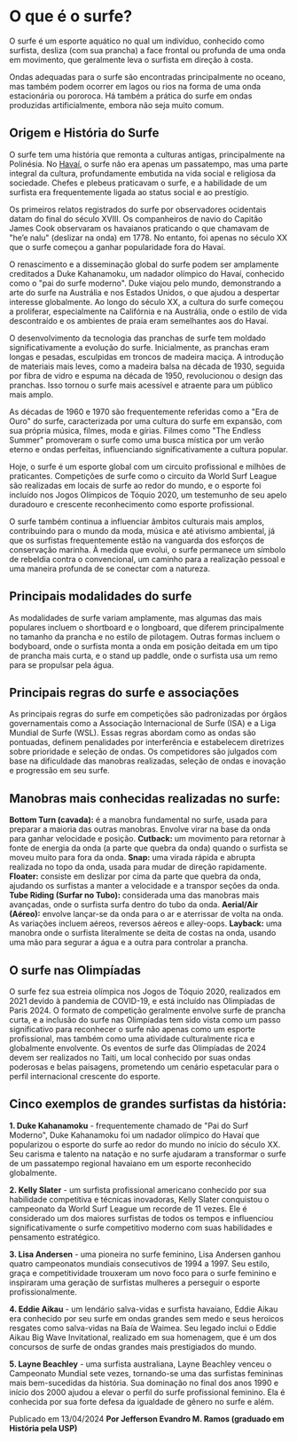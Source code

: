 # **O que é o surfe?**

O surfe é um esporte aquático no qual um indivíduo, conhecido como surfista, desliza (com sua prancha) a face frontal ou profunda de uma onda em movimento, que geralmente leva o surfista em direção à costa.

Ondas adequadas para o surfe são encontradas principalmente no oceano, mas também podem ocorrer em lagos ou rios na forma de uma onda estacionária ou pororoca. Há também a prática do surfe em ondas produzidas artificialmente, embora não seja muito comum.

## **Origem e História do Surfe**


O surfe tem uma história que remonta a culturas antigas, principalmente na Polinésia. No [Havaí](https://m.suapesquisa.com/pesquisa/havai.htm), o surfe não era apenas um passatempo, mas uma parte integral da cultura, profundamente embutida na vida social e religiosa da sociedade. Chefes e plebeus praticavam o surfe, e a habilidade de um surfista era frequentemente ligada ao status social e ao prestígio.


Os primeiros relatos registrados do surfe por observadores ocidentais datam do final do século XVIII. Os companheiros de navio do Capitão James Cook observaram os havaianos praticando o que chamavam de "he’e nalu" (deslizar na onda) em 1778. No entanto, foi apenas no século XX que o surfe começou a ganhar popularidade fora do Havaí.


O renascimento e a disseminação global do surfe podem ser amplamente creditados a Duke Kahanamoku, um nadador olímpico do Havaí, conhecido como o "pai do surfe moderno". Duke viajou pelo mundo, demonstrando a arte do surfe na Austrália e nos Estados Unidos, o que ajudou a despertar interesse globalmente. Ao longo do século XX, a cultura do surfe começou a proliferar, especialmente na Califórnia e na Austrália, onde o estilo de vida descontraído e os ambientes de praia eram semelhantes aos do Havaí.


O desenvolvimento da tecnologia das pranchas de surfe tem moldado significativamente a evolução do surfe. Inicialmente, as pranchas eram longas e pesadas, esculpidas em troncos de madeira maciça. A introdução de materiais mais leves, como a madeira balsa na década de 1930, seguida por fibra de vidro e espuma na década de 1950, revolucionou o design das pranchas. Isso tornou o surfe mais acessível e atraente para um público mais amplo.


As décadas de 1960 e 1970 são frequentemente referidas como a "Era de Ouro" do surfe, caracterizada por uma cultura do surfe em expansão, com sua própria música, filmes, moda e gírias. Filmes como "The Endless Summer" promoveram o surfe como uma busca mística por um verão eterno e ondas perfeitas, influenciando significativamente a cultura popular.


Hoje, o surfe é um esporte global com um circuito profissional e milhões de praticantes. Competições de surfe como o circuito da World Surf League são realizadas em locais de surfe ao redor do mundo, e o esporte foi incluído nos Jogos Olímpicos de Tóquio 2020, um testemunho de seu apelo duradouro e crescente reconhecimento como esporte profissional.


O surfe também continua a influenciar âmbitos culturais mais amplos, contribuindo para o mundo da moda, música e até ativismo ambiental, já que os surfistas frequentemente estão na vanguarda dos esforços de conservação marinha. À medida que evolui, o surfe permanece um símbolo de rebeldia contra o convencional, um caminho para a realização pessoal e uma maneira profunda de se conectar com a natureza.

## **Principais modalidades do surfe**

As modalidades de surfe variam amplamente, mas algumas das mais populares incluem o shortboard e o longboard, que diferem principalmente no tamanho da prancha e no estilo de pilotagem.
Outras formas incluem o bodyboard, onde o surfista monta a onda em posição deitada em um tipo de prancha mais curta, e o stand up paddle, onde o surfista usa um remo para se propulsar pela água.

## **Principais regras do surfe e associações**

As principais regras do surfe em competições são padronizadas por órgãos governamentais como a Associação Internacional de Surfe (ISA) e a Liga Mundial de Surfe (WSL). Essas regras abordam como as ondas são pontuadas, definem penalidades por interferência e estabelecem diretrizes sobre prioridade e seleção de ondas. Os competidores são julgados com base na dificuldade das manobras realizadas, seleção de ondas e inovação e progressão em seu surfe.

## **Manobras mais conhecidas realizadas no surfe:**

**Bottom Turn (cavada):** é a manobra fundamental no surfe, usada para preparar a maioria das outras manobras. Envolve virar na base da onda para ganhar velocidade e posição.
**Cutback:** um movimento para retornar à fonte de energia da onda (a parte que quebra da onda) quando o surfista se moveu muito para fora da onda.
**Snap:** uma virada rápida e abrupta realizada no topo da onda, usada para mudar de direção rapidamente.
**Floater:** consiste em deslizar por cima da parte que quebra da onda, ajudando os surfistas a manter a velocidade e a transpor seções da onda.
**Tube Riding (Surfar no Tubo):** considerada uma das manobras mais avançadas, onde o surfista surfa dentro do tubo da onda.
**Aerial/Air (Aéreo):** envolve lançar-se da onda para o ar e aterrissar de volta na onda. As variações incluem aéreos, reversos aéreos e alley-oops.
**Layback:** uma manobra onde o surfista literalmente se deita de costas na onda, usando uma mão para segurar a água e a outra para controlar a prancha.

## **O surfe nas Olimpíadas**

O surfe fez sua estreia olímpica nos Jogos de Tóquio 2020, realizados em 2021 devido à pandemia de COVID-19, e está incluído nas Olimpíadas de Paris 2024. O formato de competição geralmente envolve surfe de prancha curta, e a inclusão do surfe nas Olimpíadas tem sido vista como um passo significativo para reconhecer o surfe não apenas como um esporte profissional, mas também como uma atividade culturalmente rica e globalmente envolvente. Os eventos de surfe das Olimpíadas de 2024 devem ser realizados no Taiti, um local conhecido por suas ondas poderosas e belas paisagens, prometendo um cenário espetacular para o perfil internacional crescente do esporte.

## **Cinco exemplos de grandes surfistas da história:**

**1. Duke Kahanamoku** - frequentemente chamado de "Pai do Surf Moderno", Duke Kahanamoku foi um nadador olímpico do Havaí que popularizou o esporte do surfe ao redor do mundo no início do século XX. Seu carisma e talento na natação e no surfe ajudaram a transformar o surfe de um passatempo regional havaiano em um esporte reconhecido globalmente.

**2. Kelly Slater** - um surfista profissional americano conhecido por sua habilidade competitiva e técnicas inovadoras, Kelly Slater conquistou o campeonato da World Surf League um recorde de 11 vezes. Ele é considerado um dos maiores surfistas de todos os tempos e influenciou significativamente o surfe competitivo moderno com suas habilidades e pensamento estratégico.

**3. Lisa Andersen** - uma pioneira no surfe feminino, Lisa Andersen ganhou quatro campeonatos mundiais consecutivos de 1994 a 1997. Seu estilo, graça e competitividade trouxeram um novo foco para o surfe feminino e inspiraram uma geração de surfistas mulheres a perseguir o esporte profissionalmente.

**4. Eddie Aikau** - um lendário salva-vidas e surfista havaiano, Eddie Aikau era conhecido por seu surfe em ondas grandes sem medo e seus heroicos resgates como salva-vidas na Baía de Waimea. Seu legado inclui o Eddie Aikau Big Wave Invitational, realizado em sua homenagem, que é um dos concursos de surfe de ondas grandes mais prestigiados do mundo.

**5. Layne Beachley** - uma surfista australiana, Layne Beachley venceu o Campeonato Mundial sete vezes, tornando-se uma das surfistas femininas mais bem-sucedidas da história. Sua dominação no final dos anos 1990 e início dos 2000 ajudou a elevar o perfil do surfe profissional feminino. Ela é conhecida por sua forte defesa da igualdade de gênero no surfe e além.

Publicado em 13/04/2024
**Por Jefferson Evandro M. Ramos (graduado em História pela USP)**
 
